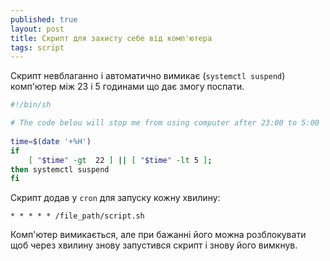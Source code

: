 ```yaml
---
published: true
layout: post
title: Скрипт для захисту себе від комп'ютера
tags: script
---
```

Скрипт невблаганно і автоматично вимикає (`systemctl suspend`) комп'ютер між 23 і 5 годинами що дає змогу поспати. 

```bash
#!/bin/sh

# The code belou will stop me from using computer after 23:00 to 5:00 
  
time=$(date '+%H')
if 
	[ "$time" -gt  22 ] || [ "$time" -lt 5 ];
then systemctl suspend
fi
```
Скрипт додав у `cron` для запуску кожну хвилину:
 ```
 * * * * * /file_path/script.sh
 ```
Комп'ютер вимикається, але при бажанні його можна розблокувати щоб через хвилину знову запустився скрипт і знову його вимкнув.
